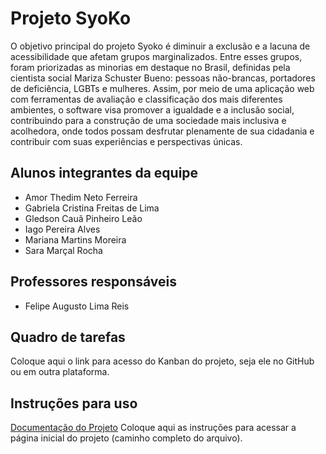 # Projeto SyoKo
O objetivo principal do projeto Syoko é diminuir a exclusão e a lacuna de acessibilidade que afetam grupos marginalizados. Entre esses grupos, foram priorizadas as minorias em destaque no Brasil, definidas pela cientista social Mariza Schuster Bueno: pessoas não-brancas, portadores de deficiência, LGBTs e mulheres. Assim, por meio de uma aplicação web com ferramentas de avaliação e classificação dos mais diferentes ambientes, o software visa promover a igualdade e a inclusão social, contribuindo para a construção de uma sociedade mais inclusiva e acolhedora, onde todos possam desfrutar plenamente de sua cidadania e contribuir com suas experiências e perspectivas únicas.

## Alunos integrantes da equipe

* Amor Thedim Neto Ferreira
* Gabriela Cristina Freitas de Lima
* Gledson Cauã Pinheiro Leão
* Iago Pereira Alves
* Mariana Martins Moreira
* Sara Marçal Rocha

## Professores responsáveis

* Felipe Augusto Lima Reis

## Quadro de tarefas
Coloque aqui o link para acesso do Kanban do projeto, seja ele no GitHub ou em outra plataforma.

## Instruções para uso
[Documentação do Projeto](https://github.com/ICEI-PUCMinas-PSG-SI-TI/psg-si-2023-02-ti-web-1854101-projeto-incluir/tree/master/docs#documenta%C3%A7%C3%A3o-do-projeto)
Coloque aqui as instruções para acessar a página inicial do projeto (caminho completo do arquivo).

